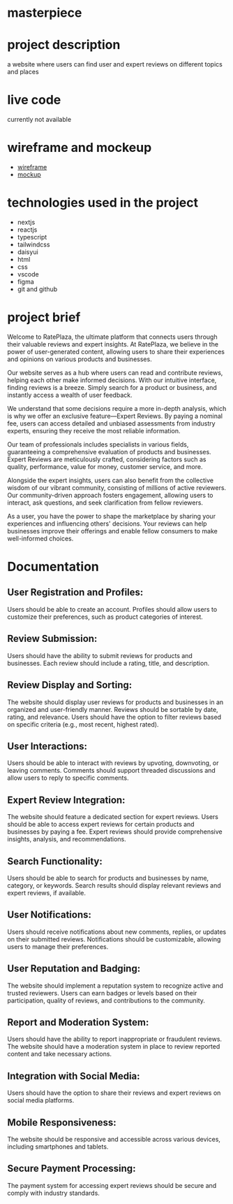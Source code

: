 # masterpiece

# project description
a website where users can find user and expert reviews on different topics and places

# live code 
currently not available

# wireframe and mockeup

- [wireframe](https://www.figma.com/file/eY0YEnwFJZtgqAJVa4nOwA/masterpiece-wireframe?node-id=0%3A1&t=xqd1CdRE3NoWnSSN-1)
- [mockup](https://www.figma.com/file/734vcvzxbBOCNjqhBCFLBI/masterpiece-mockup---v2?node-id=0%3A1&t=PQ86dMe3MUaNudOB-1)

# technologies used in the project

- nextjs
- reactjs
- typescript
- tailwindcss
- daisyui
- html
- css 
- vscode
- figma
- git and github

# project brief
Welcome to RatePlaza, the ultimate platform that connects users through their valuable reviews and expert insights. At RatePlaza, we believe in the power of user-generated content, allowing users to share their experiences and opinions on various products and businesses.

Our website serves as a hub where users can read and contribute reviews, helping each other make informed decisions. With our intuitive interface, finding reviews is a breeze. Simply search for a product or business, and instantly access a wealth of user feedback.

We understand that some decisions require a more in-depth analysis, which is why we offer an exclusive feature—Expert Reviews. By paying a nominal fee, users can access detailed and unbiased assessments from industry experts, ensuring they receive the most reliable information.

Our team of professionals includes specialists in various fields, guaranteeing a comprehensive evaluation of products and businesses. Expert Reviews are meticulously crafted, considering factors such as quality, performance, value for money, customer service, and more.

Alongside the expert insights, users can also benefit from the collective wisdom of our vibrant community, consisting of millions of active reviewers. Our community-driven approach fosters engagement, allowing users to interact, ask questions, and seek clarification from fellow reviewers.

As a user, you have the power to shape the marketplace by sharing your experiences and influencing others' decisions. Your reviews can help businesses improve their offerings and enable fellow consumers to make well-informed choices.

# Documentation
## User Registration and Profiles:
Users should be able to create an account.
Profiles should allow users to customize their preferences, such as product categories of interest.
## Review Submission:
Users should have the ability to submit reviews for products and businesses.
Each review should include a rating, title, and description.
## Review Display and Sorting:
The website should display user reviews for products and businesses in an organized and user-friendly manner.
Reviews should be sortable by date, rating, and relevance.
Users should have the option to filter reviews based on specific criteria (e.g., most recent, highest rated).
## User Interactions:
Users should be able to interact with reviews by upvoting, downvoting, or leaving comments.
Comments should support threaded discussions and allow users to reply to specific comments.
## Expert Review Integration:
The website should feature a dedicated section for expert reviews.
Users should be able to access expert reviews for certain products and businesses by paying a fee.
Expert reviews should provide comprehensive insights, analysis, and recommendations.
## Search Functionality:
Users should be able to search for products and businesses by name, category, or keywords.
Search results should display relevant reviews and expert reviews, if available.
## User Notifications:
Users should receive notifications about new comments, replies, or updates on their submitted reviews.
Notifications should be customizable, allowing users to manage their preferences.
## User Reputation and Badging:
The website should implement a reputation system to recognize active and trusted reviewers.
Users can earn badges or levels based on their participation, quality of reviews, and contributions to the community.
## Report and Moderation System:
Users should have the ability to report inappropriate or fraudulent reviews.
The website should have a moderation system in place to review reported content and take necessary actions.
## Integration with Social Media:
Users should have the option to share their reviews and expert reviews on social media platforms.
## Mobile Responsiveness:
The website should be responsive and accessible across various devices, including smartphones and tablets.
## Secure Payment Processing:
The payment system for accessing expert reviews should be secure and comply with industry standards.
